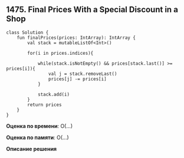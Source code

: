 ## 1475. Final Prices With a Special Discount in a Shop


```
class Solution {
    fun finalPrices(prices: IntArray): IntArray {
        val stack = mutableListOf<Int>()

        for(i in prices.indices){

            while(stack.isNotEmpty() && prices[stack.last()] >= prices[i]){
                val j = stack.removeLast()
                prices[j] -= prices[i]
            }

            stack.add(i)
        }
        return prices
    }
}

```

**Оценка по времени**: О(...)


**Оценка по памяти**: О(...)


**Описание решения**
```

```